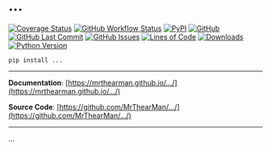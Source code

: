 # ...

[![Coverage Status][coverage-badge]][coverage]
[![GitHub Workflow Status][status-badge]][status]
[![PyPI][pypi-badge]][pypi]
[![GitHub][licence-badge]][licence]
[![GitHub Last Commit][repo-badge]][repo]
[![GitHub Issues][issues-badge]][issues]
[![Lines of Code][loc-badge]][repo]
[![Downloads][downloads-badge]][pypi]
[![Python Version][version-badge]][pypi]

```shell
pip install ...
```

---

**Documentation**: [https://mrthearman.github.io/.../](https://mrthearman.github.io/.../)

**Source Code**: [https://github.com/MrThearMan/.../](https://github.com/MrThearMan/.../)

---

...

[coverage-badge]: https://coveralls.io/repos/github/MrThearMan/.../badge.svg?branch=main
[status-badge]: https://img.shields.io/github/workflow/status/MrThearMan/.../Tests
[pypi-badge]: https://img.shields.io/pypi/v/...
[licence-badge]: https://img.shields.io/github/license/MrThearMan/...
[repo-badge]: https://img.shields.io/github/last-commit/MrThearMan/...
[issues-badge]: https://img.shields.io/github/issues-raw/MrThearMan/...
[version-badge]: https://img.shields.io/pypi/pyversions/...
[loc-badge]: https://img.shields.io/tokei/lines/github.com/MrThearMan/...
[downloads-badge]: https://img.shields.io/pypi/dm/...

[coverage]: https://coveralls.io/github/MrThearMan/...?branch=main
[status]: https://github.com/MrThearMan/.../actions/workflows/main.yml
[pypi]: https://pypi.org/project/...
[licence]: https://github.com/MrThearMan/.../blob/main/LICENSE
[repo]: https://github.com/MrThearMan/.../commits/main
[issues]: https://github.com/MrThearMan/.../issues
